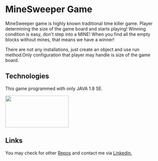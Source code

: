 # MineSweeper Game

MineSweeper game is highly known traditional time killer game. Player determining the size of the game board and starts playing! Winning condition is easy, don't step into a MINE! When you find all the empty blocks without mines, that means we have a winner!

There are not any installations, just create an object and use run method.Only configuration that player may handle is size of the game board.

## Technologies

This game programmed with only JAVA 1.8 SE.


<img height="100" src="C:\Users\User\Desktop\java.png" width="200"/>

## Links

You may check for other [Repos](https://github.com/ozgurisikk) and contact me via [Linkedin.](https://www.linkedin.com/in/ozgurisikk/)

